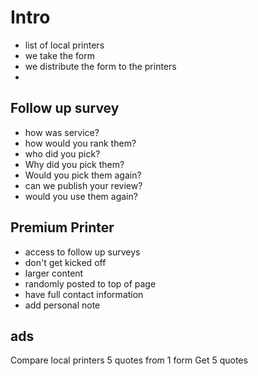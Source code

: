 # Intro
- list of local printers
- we take the form
- we distribute the form to the printers
-

## Follow up survey
- how was service?
- how would you rank them?
- who did you pick?
- Why did you pick them?
- Would you pick them again?
- can we publish your review?
- would you use them again?


## Premium Printer
- access to follow up surveys
- don't get kicked off
- larger content
- randomly posted to top of page
- have full contact information
- add personal note

## ads
Compare local printers
5 quotes from 1 form
Get 5 quotes
